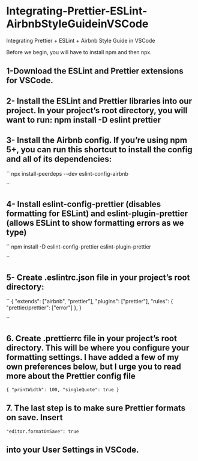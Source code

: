 # Integrating-Prettier-ESLint-AirbnbStyleGuideinVSCode
Integrating Prettier + ESLint + Airbnb Style Guide in VSCode

Before we begin, you will have to install npm and then npx.

 ## 1-Download the ESLint and Prettier extensions for VSCode.
 
 ## 2- Install the ESLint and Prettier libraries into our project. In your project’s root directory, you will want to run: npm install -D eslint prettier
 
 ## 3- Install the Airbnb config. If you’re using npm 5+, you can run this shortcut to install the config and all of its dependencies: 
 ``
 npx install-peerdeps --dev eslint-config-airbnb
 
 ``
 
 ## 4- Install eslint-config-prettier (disables formatting for ESLint) and eslint-plugin-prettier (allows ESLint to show formatting errors as we type) 
 ``
 npm install -D eslint-config-prettier eslint-plugin-prettier
 
 ``
 ## 5- Create .eslintrc.json file in your project’s root directory:
 
 ``
 {
  "extends": ["airbnb", "prettier"],
  "plugins": ["prettier"],
  "rules": {
    "prettier/prettier": ["error"]
  },
}
 
 ``

## 6. Create .prettierrc file in your project’s root directory. This will be where you configure your formatting settings. I have added a few of my own preferences below, but I urge you to read more about the Prettier config file
``
{
  "printWidth": 100,
  "singleQuote": true
}
``
## 7. The last step is to make sure Prettier formats on save. Insert 

  ``"editor.formatOnSave": true ``
  
  ## into your User Settings in VSCode.
